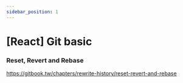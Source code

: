 ```yaml
---
sidebar_position: 1
---
```


# [React] Git basic

### Reset, Revert and Rebase

https://gitbook.tw/chapters/rewrite-history/reset-revert-and-rebase
